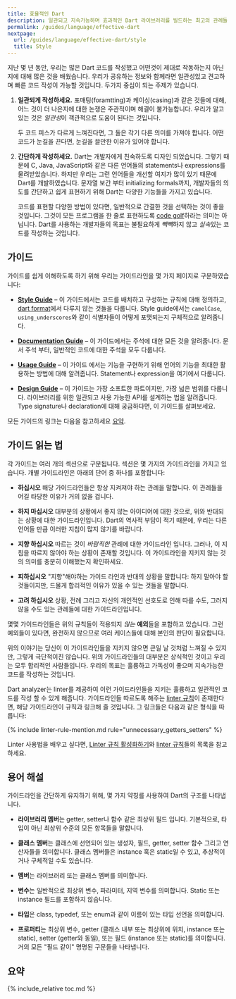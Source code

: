 ```yaml
---
title: 효율적인 Dart
description: 일관되고 지속가능하며 효과적인 Dart 라이브러리를 빌드하는 최고의 관례들
permalink: /guides/language/effective-dart
nextpage:
  url: /guides/language/effective-dart/style
  title: Style
---
```


지난 몇 년 동안, 우리는 많은 Dart 코드를 작성했고 어떤것이 제대로 작동하는지 아닌지에 대해 많은 것을 배웠습니다.
우리가 공유하는 정보와 함께라면 일관성있고 견고하며 빠른 코드 작성이 가능할 것입니다.
두가지 중심이 되는 주제가 있습니다.

 1. **일관되게 작성하세요.** 포매팅(foramtting)과 케이싱(casing)과 같은 것들에 대해,
    어느 것이 더 나은지에 대한 논쟁은 주관적이며 해결이 불가능합니다.
    우리가 알고 있는 것은 *일관성*이 객관적으로 도움이 된다는 것입니다.

    두 코드 피스가 다르게 느껴진다면, 그 둘은 각기 다른 의미를 가져야 합니다.
    어떤 코드가 눈길을 끈다면, 눈길을 끌만한 이유가 있어야 합니다.

 2. **간단하게 작성하세요.** Dart는 개발자에게 친숙하도록 디자인 되었습니다. 그렇기 때문에
    C, Java, JavaScript와 같은 다른 언어들의 statements나 expressions를 물려받았습니다.
    하지만 우리는 그런 언어들을 개선할 여지가 많이 있기 때문에 Dart를 개발하였습니다.
    문자열 보간 부터 initializing formals까지, 개발자들의 의도를 간단하고 쉽게 표현하기 위해
    Dart는 다양한 기능들을 가지고 있습니다.

    코드를 표현할 다양한 방법이 있다면, 일반적으로 간결한 것을 선택하는 것이 좋을 것입니다.
    그것이 모든 프로그램을 한 줄로 표현하도록 [code golf][]하라는 의미는 아닙니다.
    Dart를 사용하는 개발자들의 목표는 불필요하게 *빽빽*하지 않고 *실속*있는 코드를 작성하는 것입니다.

[code golf]: https://kr.wikipedia.org/wiki/Code_golf

## 가이드

가이드를 쉽게 이해하도록 하기 위해 우리는 가이드라인을 몇 가지 페이지로 구분하였습니다:

  * **[Style Guide][]** &ndash; 이 가이드에서는 코드를 배치하고 구성하는 규칙에 대해 정의하고,
    [dart format]에서 다루지 않는 것들을 다룹니다. Style guide에서는 
    `camelCase`, `using_underscores`와 같이 식별자들이 어떻게 포맷되는지 구체적으로 알려줍니다.
    
  * **[Documentation Guide][]** &ndash; 이 가이드에서는 주석에 대한 모든 것을
    알려줍니다. 문서 주석 부터, 일반적인 코드에 대한 주석을 모두 다룹니다.

  * **[Usage Guide][]** &ndash; 이 가이드 에서는 기능을 구현하기 위해
    언어의 기능을 최대한 활용하는 방법에 대해 알려줍니다.
    Statement나 expression을 여기에서 다룹니다.

  * **[Design Guide][]** &ndash; 이 가이드는 가장 소프트한 파트이지만, 가장 넓은 범위를
    다룹니다. 라이브러리를 위한 일관되고 사용 가능한 API를 설계하는 법을 알려줍니다.
    Type signature나 declaration에 대해 궁금하다면, 이 가이드를 살펴보세요.

모든 가이드의 링크는 다음을 참고하세요
[요약](#요약).

[dart format]: /tools/dart-format
[style guide]: /guides/language/effective-dart/style
[documentation guide]: /guides/language/effective-dart/documentation
[usage guide]: /guides/language/effective-dart/usage
[design guide]: /guides/language/effective-dart/design

## 가이드 읽는 법

각 가이드는 여러 개의 섹션으로 구분됩니다. 섹션은 몇 가지의 가이드라인을 가지고 있습니다.
개별 가이드라인은 아래의 단어 중 하나를 포함합니다:

* **하십시오** 해당 가이드라인들은 항상 지켜져야 하는 관례을 말합니다.
  이 관례들을 어길 타당한 이유가 거의 없을 겁니다.

* **하지 마십시오** 대부분의 상황에서 좋지 않는 아이디어에 대한 것으로, 위와 반대되는
  상황에 대한 가이드라인입니다. Dart의 역사적 부담이 적기 때문에, 우리는 다른 언어들 만큼 이러한
  지침이 많지 않기를 바랍니다.

* **지향 하십시오** 따르는 것이 *바람직한* 관례에 대한 가이드라인 입니다. 그러나,
  이 지침을 따르지 않아야 하는 상황이 존재할 것입니다. 이 가이드라인을 지키지 않는 것의
  의미를 충분히 이해했는지 확인하세요.

* **피하십시오** "지향"해야하는 가이드 라인과 반대의 상황을 말합니다:
하지 말아야 할 것들이지만, 드물게 합리적인 이유가 있을 수 있는 것들을 말합니다.

* **고려 하십시오** 상황, 전례 그리고 자신의 개인적인 선호도로 인해
  따를 수도, 그러지 않을 수도 있는 관례들에 대한 가이드라인입니다.

몇몇 가이드라인들은 위의 규칙들이 적용되지 *않는* **예외**들을 포함하고 있습니다. 그런 예외들이 있다면,
완전하지 않으므로 여러 케이스들에 대해 본인의 판단이 필요합니다.

위의 이야기는 당신이 이 가이드라인들을 지키지 않으면 큰일 날 것처럼 느껴질 수 있지만, 그렇게 극단적이진 않습니다.
위의 가이드라인들의 대부분은 상식적인 것이고 우리는 모두 합리적인 사람들입니다. 
우리의 목표는 훌륭하고 가독성이 좋으며 지속가능한 코드를 작성하는 것입니다.

Dart analyzer는 linter를 제공하여 이런 가이드라인들을 지키는 
훌륭하고 일관적인 코드를 작성 할 수 있게 해줍니다.
가이드라인들 따르도록 해주는 [linter 규칙][lints]이 존재한다면,
해당 가이드라인이 규칙과 링크해 줄 것입니다.
그 링크들은 다음과 같은 형식을 따릅니다:

{% include linter-rule-mention.md rule="unnecessary_getters_setters" %}

Linter 사용법을 배우고 싶다면,
[Linter 규칙 활성화하기][]와
[linter 규칙][lints]들의 목록을 참고하세요.

[Linter 규칙 활성화하기]: /guides/language/analysis-options#enabling-linter-rules
[lints]: /tools/linter-rules

## 용어 해설

가이드라인을 간단하게 유지하기 위해, 몇 가지 약칭를 사용하여 Dart의 구조를 나타냅니다.

* **라이브러리 멤버**는 getter, setter나 함수 같은 최상위 필드 입니다.
  기본적으로, 타입이 아닌 최상위 수준의 모든 항목들을 말합니다.

* **클래스 멤버**는 클래스에 선언되어 있는 생성자, 필드, getter, setter 함수
  그리고 연산자들을 의미합니다. 클래스 멤버들은 instance 혹은 static일 수 있고,
  추상적이거나 구체적일 수도 있습니다.

* **멤버**는 라이브러리 또는 클래스 멤버를 의미합니다.

* **변수**는 일반적으로 최상위 변수, 파라미터, 지역 변수를 의미합니다.
  Static 또는 instance 필드를 포함하지 않습니다.

* **타입**은 class, typedef, 또는 enum과 같이 이름이 있는 타입 선언을 의미합니다.

* **프로퍼티**는 최상위 변수, getter (클래스 내부 또는 최상위에 위치, instance 또는 static),
  setter (getter와 동일), 또는 필드 (instance 또는 static)를 의미합니다.
  거의 모든 "필드 같이" 명명된 구문들을 나타냅니다.

## 요약

{% include_relative toc.md %}
